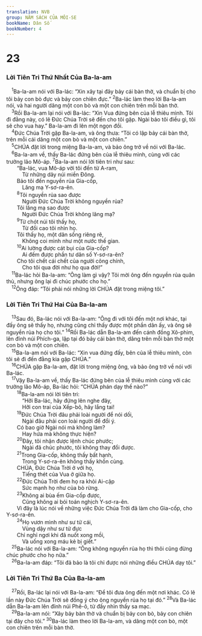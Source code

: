 ```yaml
---
translation: NVB
group: NĂM SÁCH CỦA MÔI-SE
bookName: Dân Số 
bookNumber: 4
---
```


<div class="title"><h1>23</h1><h3>Lời Tiên Tri Thứ Nhất Của Ba-la-am </h3></div>
<span class="verse dan_23_1"> <sup>1</sup>Ba-la-am nói với Ba-lác: “Xin xây tại đây bảy cái bàn thờ, và chuẩn bị cho tôi bảy con bò đực và bảy con chiên đực.” </span>
<span class="verse dan_23_2"><sup>2</sup>Ba-lác làm theo lời Ba-la-am nói, và hai người dâng một con bò và một con chiên trên mỗi bàn thờ. <br/></span>
<span class="verse dan_23_3"> <sup>3</sup>Rồi Ba-la-am lại nói với Ba-lác: “Xin Vua đứng bên của lễ thiêu mình. Tôi đi đằng này, có lẽ Đức Chúa Trời sẽ đến cho tôi gặp. Ngài bảo tôi điều gì, tôi sẽ cho vua hay.” Ba-la-am đi lên một ngọn đồi. <br/></span>
<span class="verse dan_23_4"> <sup>4</sup>Đức Chúa Trời gặp Ba-la-am, và ông thưa: “Tôi có lập bảy cái bàn thờ, trên mỗi cái dâng một con bò và một con chiên.” <br/></span>
<span class="verse dan_23_5"> <sup>5</sup>CHÚA đặt lời trong miệng Ba-la-am, và bảo ông trở về nói với Ba-lác. <br/></span>
<span class="verse dan_23_6"> <sup>6</sup>Ba-la-am về, thấy Ba-lác đứng bên của lễ thiêu mình, cùng với các trưởng lão Mô-áp. </span>
<span class="verse dan_23_7"><sup>7</sup>Ba-la-am nói lời tiên tri như sau: <br/>  “Ba-lác, vua Mô-áp vời tôi đến từ A-ram, <br/>   Từ những dãy núi miền Đông. <br/>  Bảo tôi đến nguyền rủa Gia-cốp, <br/>   Lăng mạ Y-sơ-ra-ên. <br/></span>
<span class="verse dan_23_8">  <sup>8</sup>Tôi nguyền rủa sao được <br/>   Người Đức Chúa Trời không nguyền rủa? <br/>  Tôi lăng mạ sao được <br/>   Người Đức Chúa Trời không lăng mạ? <br/></span>
<span class="verse dan_23_9">  <sup>9</sup>Từ chót núi tôi thấy họ, <br/>   Từ đồi cao tôi nhìn họ. <br/>  Tôi thấy họ, một dân sống riêng rẽ, <br/>   Không coi mình như một nước thế gian. <br/></span>
<span class="verse dan_23_10">  <sup>10</sup>Ai lường được cát bụi của Gia-cốp? <br/>   Ai đếm được phần tư dân số Y-sơ-ra-ên? <br/>  Cho tôi chết cái chết của người công chính, <br/>   Cho tôi qua đời như họ qua đời!” <br/></span>
<span class="verse dan_23_11"> <sup>11</sup>Ba-lác hỏi Ba-la-am: “Ông làm gì vậy? Tôi mời ông đến nguyền rủa quân thù, nhưng ông lại đi chúc phước cho họ.” <br/></span>
<span class="verse dan_23_12"> <sup>12</sup>Ông đáp: “Tôi phải nói những lời CHÚA đặt trong miệng tôi.” <br/></span>
<div class="title"><h3>Lời Tiên Tri Thứ Hai Của Ba-la-am </h3></div>
<span class="verse dan_23_13"> <sup>13</sup>Sau đó, Ba-lác nói với Ba-la-am: “Ông đi với tôi đến một nơi khác, tại đấy ông sẽ thấy họ, nhưng cũng chỉ thấy được một phần dân ấy, và ông sẽ nguyền rủa họ cho tôi.” </span>
<span class="verse dan_23_14"><sup>14</sup>Rồi Ba-lác dẫn Ba-la-am đến cánh đồng Xô-phim, lên đỉnh núi Phích-ga, lập tại đó bảy cái bàn thờ, dâng trên mỗi bàn thờ một con bò và một con chiên. <br/></span>
<span class="verse dan_23_15"> <sup>15</sup>Ba-la-am nói với Ba-lác: “Xin vua đứng đấy, bên của lễ thiêu mình, còn tôi sẽ đi đến đằng kia gặp CHÚA.” <br/></span>
<span class="verse dan_23_16"> <sup>16</sup>CHÚA gặp Ba-la-am, đặt lời trong miệng ông, và bảo ông trở về nói với Ba-lác. <br/></span>
<span class="verse dan_23_17"> <sup>17</sup>Vậy Ba-la-am về, thấy Ba-lác đứng bên của lễ thiêu mình cùng với các trưởng lão Mô-áp, Ba-lác hỏi: “CHÚA phán dạy thế nào?” <br/></span>
<span class="verse dan_23_18">  <sup>18</sup>Ba-la-am nói lời tiên tri: <br/>   “Hỡi Ba-lác, hãy đứng lên nghe đây, <br/>   Hỡi con trai của Xếp-bô, hãy lắng tai! <br/></span>
<span class="verse dan_23_19">  <sup>19</sup>Đức Chúa Trời đâu phải loài người để nói dối, <br/>   Ngài đâu phải con loài người để đổi ý. <br/>  Có bao giờ Ngài nói mà không làm? <br/>   Hay hứa mà không thực hiện? <br/></span>
<span class="verse dan_23_20">  <sup>20</sup>Đây, tôi nhận được lệnh chúc phước; <br/>   Ngài đã chúc phước, tôi không thay đổi được. <br/></span>
<span class="verse dan_23_21">  <sup>21</sup>Trong Gia-cốp, không thấy bất hạnh, <br/>   Trong Y-sơ-ra-ên không thấy khốn cùng. <br/>  CHÚA, Đức Chúa Trời ở với họ, <br/>   Tiếng thét của Vua ở giữa họ. <br/></span>
<span class="verse dan_23_22">  <sup>22</sup>Đức Chúa Trời đem họ ra khỏi Ai-cập <br/>   Sức mạnh họ như của bò rừng. <br/></span>
<span class="verse dan_23_23">  <sup>23</sup>Không ai bùa ếm Gia-cốp được, <br/>   Cũng không ai bói toán nghịch Y-sơ-ra-ên. <br/>  Vì đây là lúc nói về những việc Đức Chúa Trời đã làm cho Gia-cốp, cho Y-sơ-ra-ên. <br/></span>
<span class="verse dan_23_24">  <sup>24</sup>Họ vươn mình như sư tử cái, <br/>   Vùng dậy như sư tử đực <br/>  Chỉ nghỉ ngơi khi đã nuốt xong mồi, <br/>   Và uống xong máu kẻ bị giết.” <br/></span>
<span class="verse dan_23_25"> <sup>25</sup>Ba-lác nói với Ba-la-am: “Ông không nguyền rủa họ thì thôi cũng đừng chúc phước cho họ nữa.” <br/></span>
<span class="verse dan_23_26"> <sup>26</sup>Ba-la-am đáp: “Tôi đã bảo là tôi chỉ được nói những điều CHÚA dạy tôi.” <br/></span>
<div class="title"><h3>Lời Tiên Tri Thứ Ba Của Ba-la-am </h3></div>
<span class="verse dan_23_27"> <sup>27</sup>Rồi, Ba-lác lại nói với Ba-la-am: “Để tôi đưa ông đến một nơi khác. Có lẽ lần này Đức Chúa Trời sẽ đồng ý cho ông nguyền rủa họ tại đó.” </span>
<span class="verse dan_23_28"><sup>28</sup>Và Ba-lác dẫn Ba-la-am lên đỉnh núi Phê-ô, từ đấy nhìn thấy sa mạc. <br/></span>
<span class="verse dan_23_29"> <sup>29</sup>Ba-la-am nói: “Xây bảy bàn thờ và chuẩn bị bảy con bò, bảy con chiên tại đây cho tôi.” </span>
<span class="verse dan_23_30"><sup>30</sup>Ba-lác làm theo lời Ba-la-am, và dâng một con bò, một con chiên trên mỗi bàn thờ. <br/></span>

